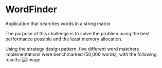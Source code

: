 # WordFinder
Application that searches words in a string matrix

The purpose of this challenge is to solve the problem using the best performance possible and the least memory allocation.

Using the strategy design pattern, five different word matchers implementations were benchmarked (50,000 words), with the following results:
![image](https://github.com/user-attachments/assets/2a2af82c-0698-45d0-bc19-d4839f541189)
